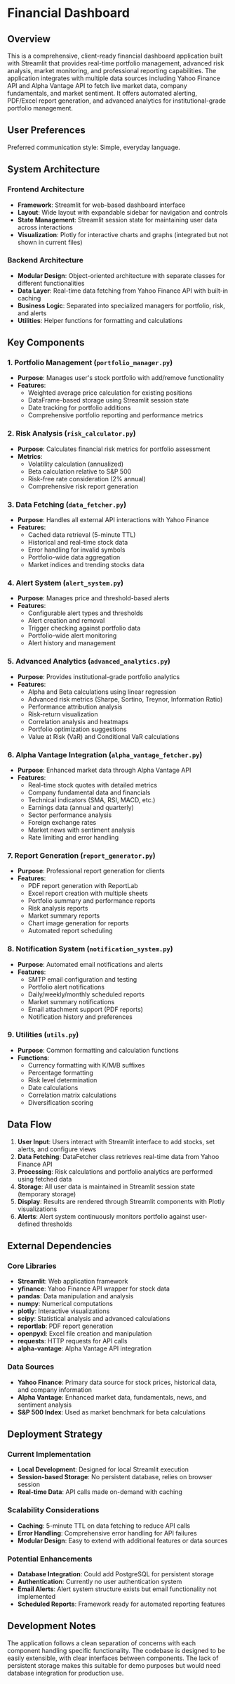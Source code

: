 # Financial Dashboard

## Overview

This is a comprehensive, client-ready financial dashboard application built with Streamlit that provides real-time portfolio management, advanced risk analysis, market monitoring, and professional reporting capabilities. The application integrates with multiple data sources including Yahoo Finance API and Alpha Vantage API to fetch live market data, company fundamentals, and market sentiment. It offers automated alerting, PDF/Excel report generation, and advanced analytics for institutional-grade portfolio management.

## User Preferences

Preferred communication style: Simple, everyday language.

## System Architecture

### Frontend Architecture
- **Framework**: Streamlit for web-based dashboard interface
- **Layout**: Wide layout with expandable sidebar for navigation and controls
- **State Management**: Streamlit session state for maintaining user data across interactions
- **Visualization**: Plotly for interactive charts and graphs (integrated but not shown in current files)

### Backend Architecture
- **Modular Design**: Object-oriented architecture with separate classes for different functionalities
- **Data Layer**: Real-time data fetching from Yahoo Finance API with built-in caching
- **Business Logic**: Separated into specialized managers for portfolio, risk, and alerts
- **Utilities**: Helper functions for formatting and calculations

## Key Components

### 1. Portfolio Management (`portfolio_manager.py`)
- **Purpose**: Manages user's stock portfolio with add/remove functionality
- **Features**: 
  - Weighted average price calculation for existing positions
  - DataFrame-based storage using Streamlit session state
  - Date tracking for portfolio additions
  - Comprehensive portfolio reporting and performance metrics

### 2. Risk Analysis (`risk_calculator.py`)
- **Purpose**: Calculates financial risk metrics for portfolio assessment
- **Metrics**:
  - Volatility calculation (annualized)
  - Beta calculation relative to S&P 500
  - Risk-free rate consideration (2% annual)
  - Comprehensive risk report generation

### 3. Data Fetching (`data_fetcher.py`)
- **Purpose**: Handles all external API interactions with Yahoo Finance
- **Features**:
  - Cached data retrieval (5-minute TTL)
  - Historical and real-time stock data
  - Error handling for invalid symbols
  - Portfolio-wide data aggregation
  - Market indices and trending stocks data

### 4. Alert System (`alert_system.py`)
- **Purpose**: Manages price and threshold-based alerts
- **Features**:
  - Configurable alert types and thresholds
  - Alert creation and removal
  - Trigger checking against portfolio data
  - Portfolio-wide alert monitoring
  - Alert history and management

### 5. Advanced Analytics (`advanced_analytics.py`)
- **Purpose**: Provides institutional-grade portfolio analytics
- **Features**:
  - Alpha and Beta calculations using linear regression
  - Advanced risk metrics (Sharpe, Sortino, Treynor, Information Ratio)
  - Performance attribution analysis
  - Risk-return visualization
  - Correlation analysis and heatmaps
  - Portfolio optimization suggestions
  - Value at Risk (VaR) and Conditional VaR calculations

### 6. Alpha Vantage Integration (`alpha_vantage_fetcher.py`)
- **Purpose**: Enhanced market data through Alpha Vantage API
- **Features**:
  - Real-time stock quotes with detailed metrics
  - Company fundamental data and financials
  - Technical indicators (SMA, RSI, MACD, etc.)
  - Earnings data (annual and quarterly)
  - Sector performance analysis
  - Foreign exchange rates
  - Market news with sentiment analysis
  - Rate limiting and error handling

### 7. Report Generation (`report_generator.py`)
- **Purpose**: Professional report generation for clients
- **Features**:
  - PDF report generation with ReportLab
  - Excel report creation with multiple sheets
  - Portfolio summary and performance reports
  - Risk analysis reports
  - Market summary reports
  - Chart image generation for reports
  - Automated report scheduling

### 8. Notification System (`notification_system.py`)
- **Purpose**: Automated email notifications and alerts
- **Features**:
  - SMTP email configuration and testing
  - Portfolio alert notifications
  - Daily/weekly/monthly scheduled reports
  - Market summary notifications
  - Email attachment support (PDF reports)
  - Notification history and preferences

### 9. Utilities (`utils.py`)
- **Purpose**: Common formatting and calculation functions
- **Functions**:
  - Currency formatting with K/M/B suffixes
  - Percentage formatting
  - Risk level determination
  - Date calculations
  - Correlation matrix calculations
  - Diversification scoring

## Data Flow

1. **User Input**: Users interact with Streamlit interface to add stocks, set alerts, and configure views
2. **Data Fetching**: DataFetcher class retrieves real-time data from Yahoo Finance API
3. **Processing**: Risk calculations and portfolio analytics are performed using fetched data
4. **Storage**: All user data is maintained in Streamlit session state (temporary storage)
5. **Display**: Results are rendered through Streamlit components with Plotly visualizations
6. **Alerts**: Alert system continuously monitors portfolio against user-defined thresholds

## External Dependencies

### Core Libraries
- **Streamlit**: Web application framework
- **yfinance**: Yahoo Finance API wrapper for stock data
- **pandas**: Data manipulation and analysis
- **numpy**: Numerical computations
- **plotly**: Interactive visualizations
- **scipy**: Statistical analysis and advanced calculations
- **reportlab**: PDF report generation
- **openpyxl**: Excel file creation and manipulation
- **requests**: HTTP requests for API calls
- **alpha-vantage**: Alpha Vantage API integration

### Data Sources
- **Yahoo Finance**: Primary data source for stock prices, historical data, and company information
- **Alpha Vantage**: Enhanced market data, fundamentals, news, and sentiment analysis
- **S&P 500 Index**: Used as market benchmark for beta calculations

## Deployment Strategy

### Current Implementation
- **Local Development**: Designed for local Streamlit execution
- **Session-based Storage**: No persistent database, relies on browser session
- **Real-time Data**: API calls made on-demand with caching

### Scalability Considerations
- **Caching**: 5-minute TTL on data fetching to reduce API calls
- **Error Handling**: Comprehensive error handling for API failures
- **Modular Design**: Easy to extend with additional features or data sources

### Potential Enhancements
- **Database Integration**: Could add PostgreSQL for persistent storage
- **Authentication**: Currently no user authentication system
- **Email Alerts**: Alert system structure exists but email functionality not implemented
- **Scheduled Reports**: Framework ready for automated reporting features

## Development Notes

The application follows a clean separation of concerns with each component handling specific functionality. The codebase is designed to be easily extensible, with clear interfaces between components. The lack of persistent storage makes this suitable for demo purposes but would need database integration for production use.
